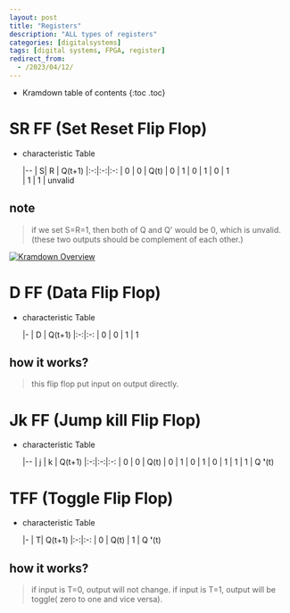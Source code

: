 ```yaml
---
layout: post
title: "Registers"
description: "ALL types of registers"
categories: [digitalsystems]
tags: [digital systems, FPGA, register]
redirect_from:
  - /2023/04/12/
---
```



* Kramdown table of contents
{:toc .toc}

# SR FF (Set Reset Flip Flop) 

* characteristic Table

    |--
    | S| R | Q(t+1) 
    |:-:|:-:|:-:
    | 0 | 0 | Q(t) 
    | 0 | 1 | 0 
    | 1 | 0 | 1  
    | 1 | 1 | unvalid 
    
## note
> if we set S=R=1, then both of Q and Q' would be 0, which is unvalid.(these two outputs should be complement of each other.)
<a class="post-image" href="/assets/images/posts/nor.jpg">
<img itemprop="image" data-src="/assets/images/posts/nor.jpg" src="/assets/javascripts/unveil/loader.gif" alt="Kramdown Overview" />
</a>

  

# D FF (Data Flip Flop)

* characteristic Table

    |-
    | D | Q(t+1) 
    |:-:|:-:
    | 0 | 0 
    | 1 | 1 
## how it works?
> this flip flop put input on output directly.
> 
# Jk FF (Jump kill Flip Flop)

* characteristic Table

    |--
    | j | k | Q(t+1) 
    |:-:|:-:|:-:
    | 0 | 0 | Q(t) 
    | 0 | 1 | 0
    | 1 | 0 | 1 
    | 1 | 1 | Q **'**(t) 
  
# TFF (Toggle Flip Flop)

* characteristic Table

    |-
    | T| Q(t+1) 
    |:-:|:-:
    | 0 | Q(t) 
    | 1 | Q **'**(t) 
## how it works?
> if input is T=0, output will not change.
> if input is T=1, output will be toggle( zero to one and vice versa).
  

